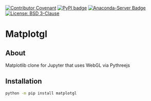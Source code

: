 [![Contributor Covenant](https://img.shields.io/badge/Contributor%20Covenant-2.1-4baaaa.svg)](CODE_OF_CONDUCT.md)
[![PyPI badge](http://img.shields.io/pypi/v/matplotgl.svg)](https://pypi.python.org/pypi/matplotgl)
[![Anaconda-Server Badge](https://anaconda.org/conda-forge/matplotgl/badges/version.svg)](https://anaconda.org/conda-forge/matplotgl)
[![License: BSD 3-Clause](https://img.shields.io/badge/License-BSD%203--Clause-blue.svg)](LICENSE)

# Matplotgl

## About

Matplotlib clone for Jupyter that uses WebGL via Pythreejs

## Installation

```sh
python -m pip install matplotgl
```
